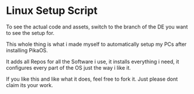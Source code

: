 # Linux Setup Script

To see the actual code and assets, switch to the branch of the DE you want to see the setup for.

This whole thing is what i made myself to automatically setup my PCs after installing PikaOS.

It adds all Repos for all the Software i use, it installs everything i need, it configures every part of the OS just the way i like it.

If you like this and like what it does, feel free to fork it. Just please dont claim its your work.